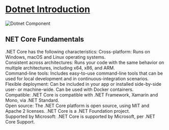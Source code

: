 # [Dotnet Introduction](https://medium.com/net-core/introduction-to-net-core-adbf1962d57d)

![Dotnet Component](https://github.com/locngdotcom/dotnettraining/blob/main/A.Dotnet_Introduction/DotnetComponent.PNG)

## NET Core Fundamentals
.NET Core has the following characteristics:
Cross-platform: Runs on Windows, macOS and Linux operating systems.  
Consistent across architectures: Runs your code with the same behavior on multiple architectures, including x64, x86, and ARM.  
Command-line tools: Includes easy-to-use command-line tools that can be used for local development and in continuous-integration scenarios.  
Flexible deployment: Can be included in your app or installed side-by-side user- or machine-wide. Can be used with Docker containers.  
Compatible: .NET Core is compatible with .NET Framework, Xamarin and Mono, via .NET Standard.  
Open source: The .NET Core platform is open source, using MIT and Apache 2 licenses. .NET Core is a .NET Foundation project.  
Supported by Microsoft: .NET Core is supported by Microsoft, per .NET Core Support.  
